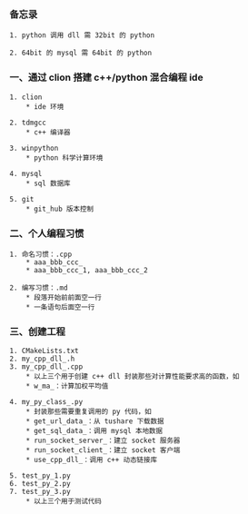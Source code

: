 ### **备忘录**

    1. python 调用 dll 需 32bit 的 python

    2. 64bit 的 mysql 需 64bit 的 python

### **一、通过 clion 搭建 c++/python 混合编程 ide**

    1. clion
        * ide 环境

    2. tdmgcc
        * c++ 编译器

    3. winpython
        * python 科学计算环境

    4. mysql
        * sql 数据库

    5. git
        * git_hub 版本控制

### **二、个人编程习惯**

    1. 命名习惯：.cpp
        * aaa_bbb_ccc_
        * aaa_bbb_ccc_1, aaa_bbb_ccc_2

    2. 编写习惯：.md
        * 段落开始前前面空一行
        * 一条语句后面空一行

### **三、创建工程**

    1. CMakeLists.txt
    2. my_cpp_dll_.h
    3. my_cpp_dll_.cpp
        * 以上三个用于创建 c++ dll 封装那些对计算性能要求高的函数，如
        * w_ma_：计算加权平均值

    4. my_py_class_.py
        * 封装那些需要重复调用的 py 代码，如
        * get_url_data_：从 tushare 下载数据
        * get_sql_data_：调用 mysql 本地数据
        * run_socket_server_：建立 socket 服务器
        * run_socket_client_：建立 socket 客户端
        * use_cpp_dll_：调用 c++ 动态链接库

    5. test_py_1.py
    6. test_py_2.py
    7. test_py_3.py
        * 以上三个用于测试代码



